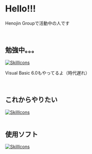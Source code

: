 <h1>Hello!!!</h1>
<p>Henojin Groupで活動中の人です</p>
<br>
<h2>勉強中。。。</h2>

[![SkillIcons](https://skillicons.dev/icons?i=java,python,html,css)](https://skillicons.dev)<br/>
<p>Visual Basic 6.0もやってるよ（時代遅れ）</p>
<br>
<h2>これからやりたい</h2>

[![SkillIcons](https://skillicons.dev/icons?i=kotlin,c)](https://skillicons.dev)<br/>
<br>
<h2>使用ソフト</h2>

[![SkillIcons](https://skillicons.dev/icons?i=visualstudio,vscode,eclipse)](https://skillicons.dev)<br/>
